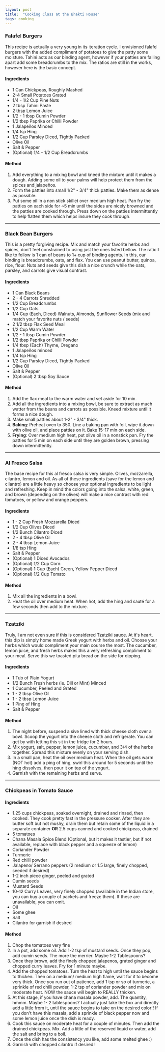 ```yaml
---
layout: post
title:  "Cooking Class at the Bhakti House"
tags: cooking
---
```


### Falafel Burgers

This recipe is actually a very young in its iteration cycle. I envisioned falafel burgers with the added compliment of potatoes to give the patty some moisture. Tahini acts as our binding agent, however if your patties are falling apart add some breadcrumbs to the mix. The ratios are still in the works, however here is the basic concept.

#### Ingredients
- 1 Can Chickpeas, Roughly Mashed
- 2-4 Small Potatoes Grated
- 1/4 - 1/2 Cup Pine Nuts
- 2 tbsp Tahini Paste
- 2 tbsp Lemon Juice
- 1/2 - 1 tbsp Cumin Powder
- 1/2 tbsp Paprika or Chilli Powder
- 1 Jalapeños Minced
- 1/4 tsp Hing
- 1/2 Cup Parsley Diced, Tightly Packed
- Olive Oil
- Salt & Pepper
- (Optional) 1/4 - 1/2 Cup Breadcrumbs

#### Method
1. Add everything to a mixing bowl and kneed the mixture until it makes a dough. Adding some oil to your palms will help protect them from the spices and jalapeños.
2. Form the patties into small 1/2" - 3/4" thick patties. Make them as dense as possible.
3. Put some oil in a non stick skillet over medium high heat. Pan fry the patties on each side for ~5 min until the sides are nicely browned and the patties are cooked through. Press down on the patties intermittently to help flatten them which helps insure they cook through.


----


### Black Bean Burgers

This is a pretty forgiving recipe. Mix and match your favorite herbs and spices, don't feel constrained to using just the ones listed bellow. The ratio I like to follow is 1 can of beans to 1+ cup of binding agents. In this, our binding is breadcrumbs, oats, and flax. You can use peanut butter, quinoa, rice, flour. Nuts and seeds give this dish a nice crunch while the oats, parsley, and carrots give visual contrast.

#### Ingredients
- 1 Can Black Beans
- 2 - 4 Carrots Shredded
- 1/2 Cup Breadcrumbs
- 1/2 Cup Oats
- 1/4 Cup (Each, Diced) Walnuts, Almonds, Sunflower Seeds (mix and match your favorite nuts / seeds)
- 2 1/2 tbsp Flax Seed Meal
- 1/2 Cup Warm Water
- 1/2 - 1 tbsp Cumin Powder
- 1/2 tbsp Paprika or Chilli Powder
- 1/4 tbsp (Each) Thyme, Oregano
- 1 Jalapeños minced
- 1/4 tsp Hing
- 1/2 Cup Parsley Diced, Tightly Packed
- Olive Oil
- Salt & Pepper
- (Optional) 2 tbsp Soy Sauce

#### Method
1. Add the flax meal to the warm water and set aside for 10 min.
2. Add all the ingredients into a mixing bowl, be sure to extract as much watter from the beans and carrots as possible. Kneed mixture until it forms a nice dough.
3. Make small patties about 1-2" - 3/4" thick.
4. **Baking**: Preheat oven to 350. Line a baking pan with foil, wipe it down with olive oil, and place patties on it. Bake 15-17 min on each side.
4. **Frying**: Over medium high heat, put olive oil in a nonstick pan. Fry the patties for 5 min on each side until they are golden brown, pressing down intermittently.



----


### Al Fresco Salsa

The base recipe for this al fresco salsa is very simple. Olives, mozzarella, cilantro, lemon and oil. As all of these ingredients (save for the lemon and cilantro) are a little heavy so choose your optional ingredients to be light and refreshing. Keep in mind the colors going into the salsa, white, green, and brown (depending on the olives) will make a nice contrast with red tomatoes, or yellow and orange peppers.

#### Ingredients
- 1 - 2 Cup Fresh Mozzarella Diced
- 1/2 Cup Olives Diced
- 1/2 Bunch Cilantro Diced
- 2 - 4 tbsp Olive Oil
- 2 - 4 tbsp Lemon Juice
- 1/8 tsp Hing
- Salt & Pepper
- (Optional) 1 Diced Avocados
- (Optional) 1/2 Cup Corn
- (Optional) 1 Cup (Each) Green, Yellow Pepper Diced
- (Optional) 1/2 Cup Tomato

#### Method
1. Mix all the ingredients in a bowl.
2. Heat the oil over medium heat. When hot, add the hing and sauté for a few seconds then add to the mixture.


----


### Tzatziki
Truly, I am not even sure if this is considered Tzatziki sauce. At it's heart, this dip is simply home made Greek yogurt with herbs and oil. Choose your herbs which would compliment your main course the most. The cucumber, lemon juice, and fresh herbs makes this a very refreshing compliment to your meal. Serve this we toasted pita bread on the side for dipping.

#### Ingredients
- 1 Tub of Plain Yogurt
- 1/2 Bunch Fresh herbs (ie. Dill or Mint) Minced
- 1 Cucumber, Peeled and Grated
- 1 - 2 tbsp Olive Oil
- 1 - 2 tbsp Lemon Juice
- 1 Ping of Hing
- Salt & Pepper

#### Method
1. The night before, suspend a sive lined with thick cheese cloth over a bowl. Scoop the yogurt into the cheese cloth and refrigerate. You can get by with letting this sit in the fridge for 2 hours.
2. Mix yogurt, salt, pepper, lemon juice, cucumber, and 3/4 of the herbs together. Spread this mixture evenly on your serving dish.
3. In a small pan, heat the oil over medium heat. When the oil gets warm (NOT hot) add a ping of hing, swirl this around for 5 seconds until the hing dissolves, then pour it on top of the yogurt.
4. Garnish with the remaining herbs and serve.


----

### Chickpeas in Tomato Sauce

#### Ingredients
- 1.25 cups chickpeas, soaked overnight, drained and rinsed, then cooked. They cook pretty fast in the pressure cooker. After they are butter soft but not mushy, drain them but retain some of the liquid in a separate container **OR** 2.5 cups canned and cooked chickpeas, drained
- 5 tomatoes
- Chana Masala Spice Blend (Optional, but it makes it tastier, but if not available, replace with black pepper and a squeeze of lemon)
- Coriander Powder
- Turmeric
- Red chilli powder
- Jalapeno/ Serrano peppers (2 medium or 1.5 large, finely chopped, seeded if desired)
- 1-2 inch piece ginger, peeled and grated
- Cumin seeds
- Mustard Seeds
- 10-12 Curry Leaves, very finely chopped (available in the Indian store, you can buy a couple of packets and freeze them). If these are unavailable, you can omit.
- Oil
- Some ghee
- Salt
- Cilantro for garnish if desired


#### Method
1. Chop the tomatoes very fine
2. In a pot, add some oil. Add 1-2 tsp of mustard seeds. Once they pop, add cumin seeds. The more the merrier. Maybe 1-2 Tablespoons?
3. Once they brown, add the finely chopped jalapenos, grated ginger and chopped curry leaves. Fry for 1 minute maybe.
4. Add the chopped tomatoes. Turn the heat to high until the sauce begins to thicken. Then on a medium/ medium high flame, wait for it to become very thick. Once you run out of patience, add 1 tsp or so of turmeric, a sprinkle of red chilli powder, 1-2 tsp of coriander powder and mix on moderate heat. NOW the sauce will begin to REALLY thicken.
5. At this stage, if you have chana masala powder, add. The quantity, hmmm. Maybe 1- 2 tablespoons? I actually just take the box and directly add a little from it, until the sauce begins to take on the desired color!! If you don't have this masala, add a sprinkle of black pepper now and some lemon juice once the dish is ready.
6. Cook this sauce on moderate heat for a couple of minutes. Then add the drained chickpeas. Mix. Add a little of the reserved liquid or water, add the salt and bring to a boil.
7. Once the dish has the consistency you like, add some melted ghee :)
8. Garnish with chopped cilantro if desired!
